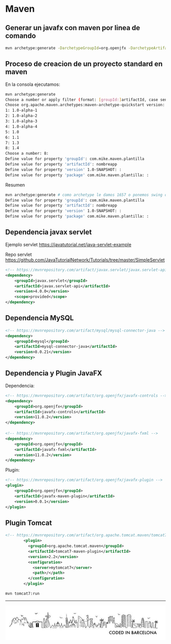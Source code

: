 # Maven

## Generar un javafx con maven por linea de comando

```bash
mvn archetype:generate -DarchetypeGroupId=org.openjfx -DarchetypeArtifactId=javafx-archetype-fxml -DarchetypeVersion=0.0.5 -DgroupId=com.mike.maven.javafx -DartifactId=javafx-maven  -Dversion=1.0.0
```

## Proceso de creacion de un proyecto standard en maven

En la consola ejecutamos:  

```bash
mvn archetype:generate  
Choose a number or apply filter (format: [groupId:]artifactId, case sensitive contains): 1657: 1657
Choose org.apache.maven.archetypes:maven-archetype-quickstart version:
1: 1.0-alpha-1
2: 1.0-alpha-2
3: 1.0-alpha-3
4: 1.0-alpha-4
5: 1.0
6: 1.1
7: 1.3
8: 1.4
Choose a number: 8:
Define value for property 'groupId': com.mike.maven.plantilla
Define value for property 'artifactId': nombreapp
Define value for property 'version' 1.0-SNAPSHOT: :
Define value for property 'package' com.mike.maven.plantilla: :
```

Resumen

```bash
mvn archetype:generate # como archetype le damos 1657 o ponemos swing o javafx o cualquier tipo que queramos...
Define value for property 'groupId': com.mike.maven.plantilla
Define value for property 'artifactId': nombreapp
Define value for property 'version' 1.0-SNAPSHOT: :
Define value for property 'package' com.mike.maven.plantilla: :
```

## Dependencia javax servlet

Ejemplo servlet
<https://javatutorial.net/java-servlet-example>

Repo servlet
<https://github.com/JavaTutorialNetwork/Tutorials/tree/master/SimpleServlet>

```xml
<!-- https://mvnrepository.com/artifact/javax.servlet/javax.servlet-api -->
<dependency>
    <groupId>javax.servlet</groupId>
    <artifactId>javax.servlet-api</artifactId>
    <version>4.0.0</version>
    <scope>provided</scope>
</dependency>
```

## Dependencia MySQL

```xml
<!-- https://mvnrepository.com/artifact/mysql/mysql-connector-java -->
<dependency>
    <groupId>mysql</groupId>
    <artifactId>mysql-connector-java</artifactId>
    <version>8.0.21</version>
</dependency>

```
## Dependencia y Plugin JavaFX

Dependencia:

```xml
<!-- https://mvnrepository.com/artifact/org.openjfx/javafx-controls -->
<dependency>
    <groupId>org.openjfx</groupId>
    <artifactId>javafx-controls</artifactId>
    <version>11.0.2</version>
</dependency>

<!-- https://mvnrepository.com/artifact/org.openjfx/javafx-fxml -->
<dependency>
    <groupId>org.openjfx</groupId>
    <artifactId>javafx-fxml</artifactId>
    <version>11.0.2</version>
</dependency>
```

Plugin:

```xml
<!-- https://mvnrepository.com/artifact/org.openjfx/javafx-plugin -->
<plugin>
    <groupId>org.openjfx</groupId>
    <artifactId>javafx-maven-plugin</artifactId>
    <version>0.0.1</version>
</plugin>
```

## Plugin Tomcat

```xml
<!-- https://mvnrepository.com/artifact/org.apache.tomcat.maven/tomcat7-maven-plugin -->
        <plugin>
          <groupId>org.apache.tomcat.maven</groupId>
          <artifactId>tomcat7-maven-plugin</artifactId>
          <version>2.2</version>
          <configuration>
            <server>mytomcat7</server>
            <path>/</path>
          </configuration>
        </plugin>
```

```bash
mvn tomcat7:run
```

---
<!-- Pit i Collons -->
<img src="https://raw.githubusercontent.com/leguim-repo/leguim-repo/master/img/codedinbcn.png" witdh="109px" alt="Coded in Barcelona"/>
